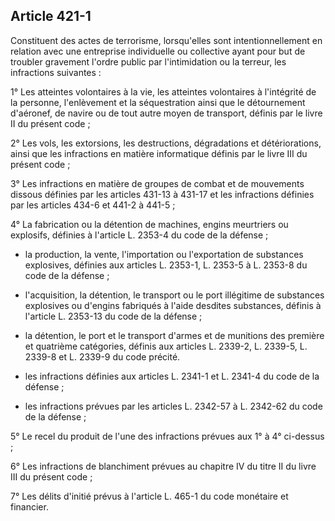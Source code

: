 Article 421-1
----
Constituent des actes de terrorisme, lorsqu'elles sont intentionnellement en
relation avec une entreprise individuelle ou collective ayant pour but de
troubler gravement l'ordre public par l'intimidation ou la terreur, les
infractions suivantes :

1° Les atteintes volontaires à la vie, les atteintes volontaires à l'intégrité
de la personne, l'enlèvement et la séquestration ainsi que le détournement
d'aéronef, de navire ou de tout autre moyen de transport, définis par le livre
II du présent code ;

2° Les vols, les extorsions, les destructions, dégradations et détériorations,
ainsi que les infractions en matière informatique définis par le livre III du
présent code ;

3° Les infractions en matière de groupes de combat et de mouvements dissous
définies par les articles 431-13 à 431-17 et les infractions définies par les
articles 434-6 et 441-2 à 441-5 ;

4° La fabrication ou la détention de machines, engins meurtriers ou explosifs,
définies à l'article L. 2353-4 du code de la défense ;

- la production, la vente, l'importation ou l'exportation de substances
explosives, définies aux articles L. 2353-1, L. 2353-5 à L. 2353-8 du code de la
défense ;

- l'acquisition, la détention, le transport ou le port illégitime de substances
explosives ou d'engins fabriqués à l'aide desdites substances, définis à
l'article L. 2353-13 du code de la défense ;

- la détention, le port et le transport d'armes et de munitions des première et
quatrième catégories, définis aux articles L. 2339-2, L. 2339-5, L. 2339-8 et L.
2339-9 du code précité.

- les infractions définies aux articles L. 2341-1 et L. 2341-4 du code de la
défense ;

- les infractions prévues par les articles L. 2342-57 à L. 2342-62 du code de la
défense ;

5° Le recel du produit de l'une des infractions prévues aux 1° à 4° ci-dessus ;

6° Les infractions de blanchiment prévues au chapitre IV du titre II du livre
III du présent code ;

7° Les délits d'initié prévus à l'article L. 465-1 du code monétaire et
financier.
